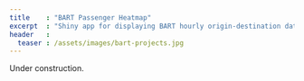 ```yaml
---
title    : "BART Passenger Heatmap"
excerpt  : "Shiny app for displaying BART hourly origin-destination data."
header   :
  teaser : /assets/images/bart-projects.jpg
---
```


Under construction.
